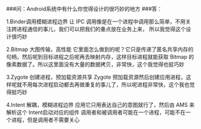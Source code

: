 ###问：Android系统中有什么你觉得设计的很巧妙的地方
###答：

1.Binder调用模糊进程边界
让 IPC 调用像是在一个进程中调用那么简单，不用关注跨进程通信的事儿，我们可以把我们的重点放在业务上来， 所以我觉得这个设计很巧妙

2.Bitmap 大图传输，高性能
它里面怎么做到的呢？它只是传递了匿名共享内存的句柄，然后呢到目标进程之后呢再去映射内存，这样目标进程就能获取 Bitmap 的像素数据了。所以这里面没有大量的数据拷贝，非常快，这个我觉得也挺巧妙

3.Zygote 创建进程，预加载资源共享
Zygote 预加载资源然后创建应用进程，这样呢就不用每次进程启动都去再做重复的事儿了，所以呢进程非常快，这个我也觉得挺巧妙

4.Intent 解耦，模糊进程边界
应用它只用表达自己的意图就行了，然后由 AMS 来解析这个 Intent启动对应的组件
调用者和被调用者可能在一个进程，可能不在一个进程，但是调用者不需要关心

